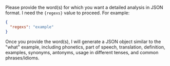Please provide the word(s) for which you want a detailed analysis in JSON format. I need the `{regexs}` value to proceed. For example:

```json
{
  "regexs": "example"
}
```

Once you provide the word(s), I will generate a JSON object similar to the "what" example, including phonetics, part of speech, translation, definition, examples, synonyms, antonyms, usage in different tenses, and common phrases/idioms.
 